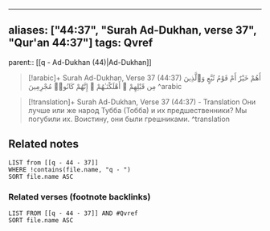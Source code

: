 
---
aliases: ["44:37", "Surah Ad-Dukhan, verse 37", "Qur'an 44:37"]
tags: Qvref
---

parent:: [[q - Ad-Dukhan (44)|Ad-Dukhan]]

> [!arabic]+ Surah Ad-Dukhan, Verse 37 (44:37)
> <span class="quran-arabic">أَهُمْ خَيْرٌ أَمْ قَوْمُ تُبَّعٍ وَٱلَّذِينَ مِن قَبْلِهِمْ ۚ أَهْلَكْنَـٰهُمْ ۖ إِنَّهُمْ كَانُوا۟ مُجْرِمِينَ</span>
^arabic

> [!translation]+ Surah Ad-Dukhan, Verse 37 (44:37) - Translation
> Они лучше или же народ Тубба (Тобба) и их предшественники? Мы погубили их. Воистину, они были грешниками.
^translation



## Related notes
```dataview
LIST from [[q - 44 - 37]]
WHERE !contains(file.name, "q - ")
SORT file.name ASC
```

### Related verses (footnote backlinks)
```dataview
LIST FROM [[q - 44 - 37]] AND #Qvref
SORT file.name ASC
```


